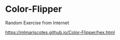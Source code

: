 # Color-Flipper

Random Exercise from Internet

https://mlmariscotes.github.io/Color-Flipper/hex.html
